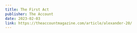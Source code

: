 ```yaml
---
title: The First Act
publisher: The Account
date: 2023-02-03
link: https://theaccountmagazine.com/article/alexander-20/
---
```

